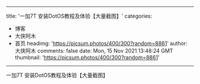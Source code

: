 
---
title: '一加7T 安装DotOS教程及体验【大量截图】'
categories: 
 - 博客
 - 大侠阿木
 - 首页
headimg: 'https://picsum.photos/400/300?random=8861'
author: 大侠阿木
comments: false
date: Mon, 15 Nov 2021 13:48:24 GMT
thumbnail: 'https://picsum.photos/400/300?random=8861'
---

<div>   
一加7T 安装DotOS教程及体验【大量截图】  
</div>
            